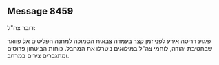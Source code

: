 ## Message 8459

דובר צה"ל:

פיגוע דריסה אירע לפני זמן קצר בעמדה צבאית הסמוכה למחנה הפליטים אל פוואר שבחטיבת יהודה, לוחמי צה"ל במילואים ניטרלו את המחבל. 
כוחות הביטחון פרוסים ומתגברים צירים במרחב.

